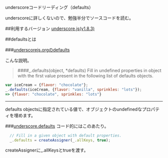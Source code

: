 underscoreコードリーディング（defaults）

underscoreに詳しくないので、勉強半分でソースコードを読む。



##利用するバージョン
[underscore.js(v1.8.3)](https://github.com/jashkenas/underscore/tree/1.8.3)


##defaultsとは


###[underscorejs.orgのdefaults](http://underscorejs.org/#defaults)

こんな説明。
>####_.defaults(object, *defaults) 
Fill in undefined properties in object with the first value present in the following list of defaults objects.


```javascript
var iceCream = {flavor: "chocolate"};
_.defaults(iceCream, {flavor: "vanilla", sprinkles: "lots"});
=> {flavor: "chocolate", sprinkles: "lots"}

```

------------- 

defaults objectsに指定されている値で、オブジェクトのundefinedなプロパティを埋めます。


###[underscore.defaults](https://github.com/jashkenas/underscore/blob/1.8.3/underscore.js#L1055)
コード的にはこのあたり。

```javascript
  // Fill in a given object with default properties.
  _.defaults = createAssigner(_.allKeys, true);
```

createAssignerに_.allKeysとtrueを渡す。
